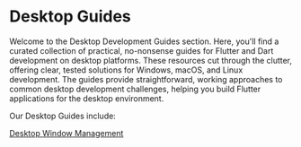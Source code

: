 # Desktop Guides

Welcome to the Desktop Development Guides section. Here, you'll find a curated collection of practical, no-nonsense guides for Flutter and Dart development on desktop platforms. These resources cut through the clutter, offering clear, tested solutions for Windows, macOS, and Linux development. The guides provide straightforward, working approaches to common desktop development challenges, helping you build Flutter applications for the desktop environment.

Our Desktop Guides include:

[Desktop Window Management](Desktop%20Window%20Management%20102e8e21d05b80b197e8ceaf17058a25.md)